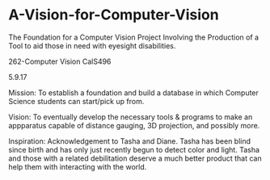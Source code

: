 # A-Vision-for-Computer-Vision
The Foundation for a Computer Vision Project Involving the Production of a Tool to aid those in need with eyesight disabilities.

262-Computer Vision
CalS496

5.9.17

Mission: To establish a foundation and build a database in which Computer Science students can start/pick up from. 

Vision: To eventually develop the necessary tools & programs to make an appparatus capable of distance gauging, 3D projection, and possibly more. 

Inspiration: Acknowledgement to Tasha and Diane. Tasha has been blind since birth and has only just recently begun to detect color  and light. Tasha and those with a related debilitation deserve a much better product that can help them with interacting with the world. 
